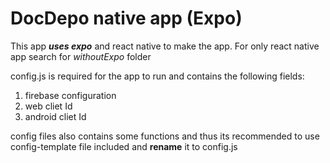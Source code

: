 # DocDepo native app (Expo)

This app _**uses expo**_ and react native to make the app.
For only react native app search for _withoutExpo_ folder

config.js is required for the app to run and contains the following fields:

1. firebase configuration
1. web cliet Id
1. android cliet Id

config files also contains some functions and thus its recommended to use config-template file included and **rename** it to config.js

